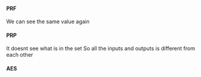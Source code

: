 #### PRF
We can see the same value again
#### PRP
It doesnt see what is in the set
So all the inputs and outputs is different from each other

#### AES

